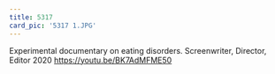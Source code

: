```yaml
---
title: 5317
card_pic: '5317 1.JPG'
---
```


Experimental documentary on eating disorders.
Screenwriter, Director, Editor 2020
https://youtu.be/BK7AdMFME50


